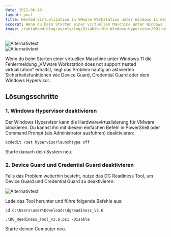 ```yaml
---
date: 2022-06-10
layout: post
title: Nested Virtualization in VMware Workstation unter Windows 11 deaktivieren
excerpt: Wenn du beim Starten einer virtuellen Maschine unter Windows 11 die Fehlermeldung „VMware Workstation does not support nested virtualization“ erhältst, liegt das Problem häufig an aktivierten Sicherheitsfunktionen wie Device Guard, Credential Guard oder dem Windows Hypervisor.
image: /rubinhood-blog/assets/img/Disable-the-Windows-Hypervisor/001.webp
---
```


![Alternativtext](/rubinhood-blog/assets/img/Disable-the-Windows-Hypervisor/001.png)  
![Alternativtext](/rubinhood-blog/assets/img/Disable-the-Windows-Hypervisor/002.png)

Wenn du beim Starten einer virtuellen Maschine unter Windows 11 die Fehlermeldung „VMware Workstation does not support nested virtualization“ erhältst, liegt das Problem häufig an aktivierten Sicherheitsfunktionen wie Device Guard, Credential Guard oder dem Windows Hypervisor.

## Lösungsschritte

### 1. Windows Hypervisor deaktivieren

Der Windows Hypervisor kann die Hardwarevirtualisierung für VMware blockieren. Du kannst ihn mit diesem einfachen Befehl in PowerShell oder Command Prompt (als Administrator ausführen) deaktivieren:

```
bcdedit /set hypervisorlaunchtype off
```

Starte danach dein System neu.

### 2. Device Guard und Credential Guard deaktivieren

Falls das Problem weiterhin besteht, nutze das DG Readiness Tool, um Device Guard und Credential Guard zu deaktivieren:

![Alternativtext](/rubinhood-blog/assets/img/Disable-the-Windows-Hypervisor/003.png)

Lade das Tool herunter und führe folgende Befehle aus:


```
cd C:\Users\user\Downloads\dgreadiness_v3.6

.\DG_Readiness_Tool_v3.6.ps1 -Disable
```

Starte deinen Computer neu.
